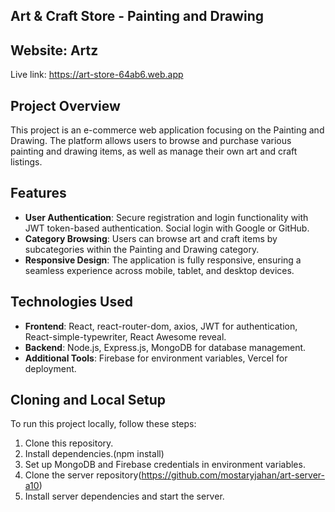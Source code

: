 ## Art & Craft Store - Painting and Drawing

## Website: Artz

Live link: https://art-store-64ab6.web.app

## Project Overview
This project is an e-commerce web application focusing on the Painting and Drawing. The platform allows users to browse and purchase various painting and drawing items, as well as manage their own art and craft listings.


## Features

- **User Authentication**: Secure registration and login functionality with JWT token-based authentication. Social login with Google or GitHub.
- **Category Browsing**: Users can browse art and craft items by subcategories within the Painting and Drawing category.
- **Responsive Design**: The application is fully responsive, ensuring a seamless experience across mobile, tablet, and desktop devices.


## Technologies Used

- **Frontend**: React, react-router-dom, axios, JWT for authentication, React-simple-typewriter, React Awesome reveal.
- **Backend**: Node.js, Express.js, MongoDB for database management.
- **Additional Tools**: Firebase for environment variables, Vercel for deployment.

## Cloning and Local Setup

To run this project locally, follow these steps:
1. Clone this repository.
2. Install dependencies.(npm install)
3. Set up MongoDB and Firebase credentials in environment variables.
4. Clone the server repository(https://github.com/mostaryjahan/art-server-a10)
5. Install server dependencies and start the server.





